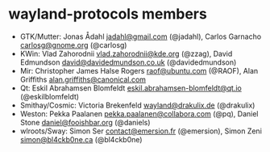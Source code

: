 # wayland-protocols members

- GTK/Mutter: Jonas Ådahl <jadahl@gmail.com> (@jadahl),
  Carlos Garnacho <carlosg@gnome.org> (@carlosg)
- KWin: Vlad Zahorodnii <vlad.zahorodnii@kde.org> (@zzag),
  David Edmundson <david@davidedmundson.co.uk> (@davidedmundson)
- Mir: Christopher James Halse Rogers <raof@ubuntu.com> (@RAOF),
  Alan Griffiths <alan.griffiths@canonical.com>
- Qt: Eskil Abrahamsen Blomfeldt <eskil.abrahamsen-blomfeldt@qt.io>
  (@eskilblomfeldt)
- Smithay/Cosmic: Victoria Brekenfeld <wayland@drakulix.de> (@drakulix)
- Weston: Pekka Paalanen <pekka.paalanen@collabora.com> (@pq),
  Daniel Stone <daniel@fooishbar.org> (@daniels)
- wlroots/Sway: Simon Ser <contact@emersion.fr> (@emersion),
  Simon Zeni <simon@bl4ckb0ne.ca> (@bl4ckb0ne)
